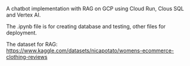 A chatbot implementation with RAG on GCP using Cloud Run, Clous SQL and Vertex AI.

The .ipynb file is for creating database and testing, other files for deployment.

The dataset for RAG: https://www.kaggle.com/datasets/nicapotato/womens-ecommerce-clothing-reviews
